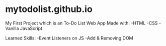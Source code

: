 # mytodolist.github.io
My First Project which is an To-Do List Web App
Made with:
-HTML
-CSS
-Vanilla JavaScript

Learned Skills:
-Event Listeners on JS
-Add & Removing DOM
